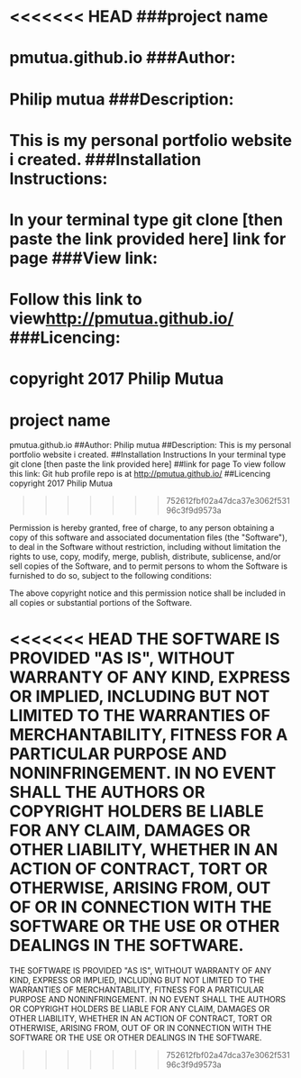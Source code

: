 <<<<<<< HEAD
###project name
==============
pmutua.github.io
###Author:
========
Philip mutua
###Description:
=============
This is my personal portfolio website i created.
###Installation Instructions:
============================
In your terminal type git clone [then paste the link provided here]
link for page
###View link:
============
Follow this link to view<http://pmutua.github.io/>
###Licencing:
============
copyright 2017 Philip Mutua
=======
# project name 
pmutua.github.io
##Author:
Philip mutua
##Description:
This is my personal portfolio website i created.
##Installation Instructions
In your terminal type  git clone [then paste the link provided here]
##link for page
To view follow this link:
Git hub profile repo is at <http://pmutua.github.io/>
##Licencing
copyright 2017  Philip Mutua
>>>>>>> 752612fbf02a47dca37e3062f53196c3f9d9573a

Permission is hereby granted, free of charge, to any person obtaining a copy of this software and associated documentation files (the "Software"), to deal in the Software without restriction, including without limitation the rights to use, copy, modify, merge, publish, distribute, sublicense, and/or sell copies of the Software, and to permit persons to whom the Software is furnished to do so, subject to the following conditions:

The above copyright notice and this permission notice shall be included in all copies or substantial portions of the Software.

<<<<<<< HEAD
THE SOFTWARE IS PROVIDED "AS IS", WITHOUT WARRANTY OF ANY KIND, EXPRESS OR IMPLIED, INCLUDING BUT NOT LIMITED TO THE WARRANTIES OF MERCHANTABILITY, FITNESS FOR A PARTICULAR PURPOSE AND NONINFRINGEMENT. IN NO EVENT SHALL THE AUTHORS OR COPYRIGHT HOLDERS BE LIABLE FOR ANY CLAIM, DAMAGES OR OTHER LIABILITY, WHETHER IN AN ACTION OF CONTRACT, TORT OR OTHERWISE, ARISING FROM, OUT OF OR IN CONNECTION WITH THE SOFTWARE OR THE USE OR OTHER DEALINGS IN THE SOFTWARE.
=======
THE SOFTWARE IS PROVIDED "AS IS", WITHOUT WARRANTY OF ANY KIND, EXPRESS OR IMPLIED, INCLUDING BUT NOT LIMITED TO THE WARRANTIES OF MERCHANTABILITY, FITNESS FOR A PARTICULAR PURPOSE AND NONINFRINGEMENT. IN NO EVENT SHALL THE AUTHORS OR COPYRIGHT HOLDERS BE LIABLE FOR ANY CLAIM, DAMAGES OR OTHER LIABILITY, WHETHER IN AN ACTION OF CONTRACT, TORT OR OTHERWISE, ARISING FROM, OUT OF OR IN CONNECTION WITH THE SOFTWARE OR THE USE OR OTHER DEALINGS IN THE SOFTWARE.
>>>>>>> 752612fbf02a47dca37e3062f53196c3f9d9573a
